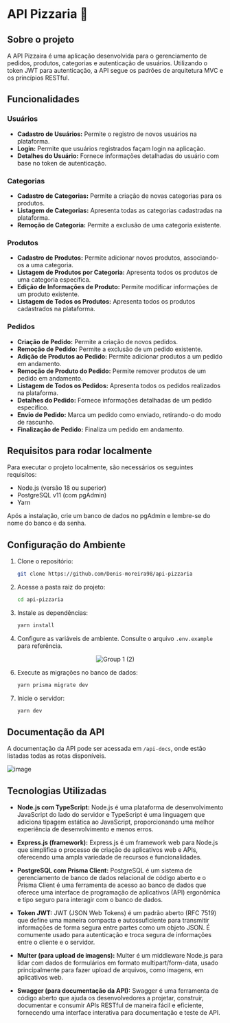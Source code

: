 # API Pizzaria 🍕

## Sobre o projeto

A API Pizzaira é uma aplicação desenvolvida para o gerenciamento de pedidos, produtos, categorias e autenticação de usuários. Utilizando o token JWT para autenticação, a API segue os padrões de arquitetura MVC e os princípios RESTful.

## Funcionalidades

### Usuários
- **Cadastro de Usuários:** Permite o registro de novos usuários na plataforma.
- **Login:** Permite que usuários registrados façam login na aplicação.
- **Detalhes do Usuário:** Fornece informações detalhadas do usuário com base no token de autenticação.

### Categorias
- **Cadastro de Categorias:** Permite a criação de novas categorias para os produtos.
- **Listagem de Categorias:** Apresenta todas as categorias cadastradas na plataforma.
- **Remoção de Categoria:** Permite a exclusão de uma categoria existente.

### Produtos
- **Cadastro de Produtos:** Permite adicionar novos produtos, associando-os a uma categoria.
- **Listagem de Produtos por Categoria:** Apresenta todos os produtos de uma categoria específica.
- **Edição de Informações de Produto:** Permite modificar informações de um produto existente.
- **Listagem de Todos os Produtos:** Apresenta todos os produtos cadastrados na plataforma.

### Pedidos
- **Criação de Pedido:** Permite a criação de novos pedidos.
- **Remoção de Pedido:** Permite a exclusão de um pedido existente.
- **Adição de Produtos ao Pedido:** Permite adicionar produtos a um pedido em andamento.
- **Remoção de Produto do Pedido:** Permite remover produtos de um pedido em andamento.
- **Listagem de Todos os Pedidos:** Apresenta todos os pedidos realizados na plataforma.
- **Detalhes do Pedido:** Fornece informações detalhadas de um pedido específico.
- **Envio de Pedido:** Marca um pedido como enviado, retirando-o do modo de rascunho.
- **Finalização de Pedido:** Finaliza um pedido em andamento.

## Requisitos para rodar localmente

Para executar o projeto localmente, são necessários os seguintes requisitos:

- Node.js (versão 18 ou superior)
- PostgreSQL v11 (com pgAdmin)
- Yarn

Após a instalação, crie um banco de dados no pgAdmin e lembre-se do nome do banco e da senha.

## Configuração do Ambiente

1. Clone o repositório:
   
    ```bash
    git clone https://github.com/Denis-moreira98/api-pizzaria
    ```
3. Acesse a pasta raiz do projeto:
   
    ```bash
    cd api-pizzaria
    ```
4. Instale as dependências:
   
    ```bash
    yarn install
    ```
5. Configure as variáveis de ambiente. Consulte o arquivo `.env.example` para referência.

<div align="center">
  
  ![Group 1 (2)](https://github.com/Denis-moreira98/api-pizzaria/assets/72985107/1db608df-833e-4b4c-8c04-f4d4a9f78803)

</div>

6. Execute as migrações no banco de dados:
   
    ```bash
    yarn prisma migrate dev
    ```
8. Inicie o servidor:
   
    ```bash
    yarn dev
    ```

## Documentação da API

A documentação da API pode ser acessada em `/api-docs`, onde estão listadas todas as rotas disponíveis.

![image](https://github.com/Denis-moreira98/api-pizzaria/assets/72985107/8c3137aa-d047-41a8-9dc7-28a2368e7ecc)

## Tecnologias Utilizadas

- **Node.js com TypeScript:** Node.js é uma plataforma de desenvolvimento JavaScript do lado do servidor e TypeScript é uma linguagem que adiciona tipagem estática ao JavaScript, proporcionando uma melhor experiência de desenvolvimento e menos erros.

- **Express.js (framework):** Express.js é um framework web para Node.js que simplifica o processo de criação de aplicativos web e APIs, oferecendo uma ampla variedade de recursos e funcionalidades.

- **PostgreSQL com Prisma Client:** PostgreSQL é um sistema de gerenciamento de banco de dados relacional de código aberto e o Prisma Client é uma ferramenta de acesso ao banco de dados que oferece uma interface de programação de aplicativos (API) ergonômica e tipo seguro para interagir com o banco de dados.

- **Token JWT:** JWT (JSON Web Tokens) é um padrão aberto (RFC 7519) que define uma maneira compacta e autossuficiente para transmitir informações de forma segura entre partes como um objeto JSON. É comumente usado para autenticação e troca segura de informações entre o cliente e o servidor.

- **Multer (para upload de imagens):** Multer é um middleware Node.js para lidar com dados de formulários em formato multipart/form-data, usado principalmente para fazer upload de arquivos, como imagens, em aplicativos web.

- **Swagger (para documentação da API):** Swagger é uma ferramenta de código aberto que ajuda os desenvolvedores a projetar, construir, documentar e consumir APIs RESTful de maneira fácil e eficiente, fornecendo uma interface interativa para documentação e teste de API.

